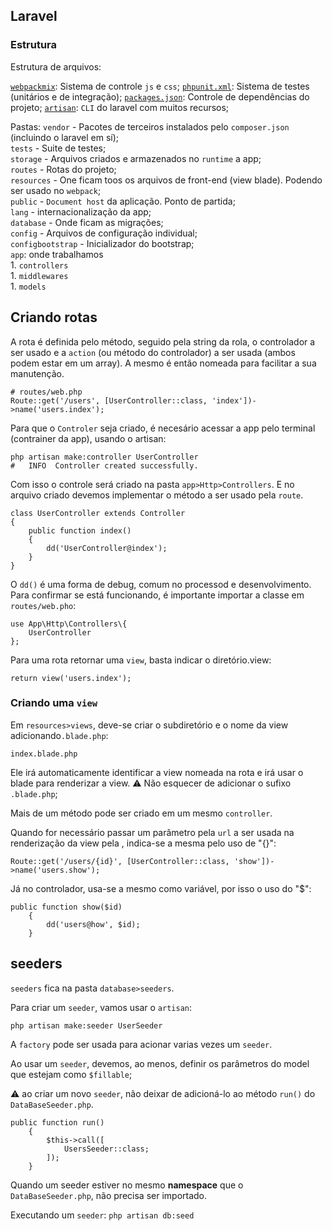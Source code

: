 ## Laravel

### Estrutura

Estrutura de arquivos:

[`webpackmix`][webpackmix]: Sistema de controle `js` e `css`;
[`phpunit.xml`][phpunit.xml]: Sistema de testes (unitários e de integração);
[`packages.json`][packages.json]: Controle de dependências do projeto;
[`artisan`][artisan]: `CLI` do laravel com muitos recursos;

Pastas:
`vendor` - Pacotes de terceiros instalados pelo `composer.json` (incluindo o laravel em sí);  
`tests` - Suite de testes;  
`storage` - Arquivos criados e armazenados no `runtime` a app;  
`routes` - Rotas do projeto;  
`resources` - One ficam toos os arquivos de front-end (view blade). Podendo ser usado no `webpack`;  
`public` - `Document host` da aplicação. Ponto de partida;  
`lang` - internacionalização da app;  
`database` - Onde ficam as migrações;  
`config` - Arquivos de configuração individual;  
`configbootstrap` - Inicializador do bootstrap;  
`app`: onde trabalhamos  
    1. `controllers`  
    1. `middlewares`  
    1. `models`  
  
[webpackmix]:https://laravel.com/docs/9.x/mix  
[phpunit.xml]:https://phpunit.de/  
[packages.json]:https://laracasts.com/discuss/channels/laravel/understanding-packagejson  
[artisan]:https://laravel.com/docs/9.x/artisan  

## Criando rotas

A rota é definida pelo método, seguido pela string da rola, o controlador a ser usado e a `action` (ou método do controlador) a ser usada (ambos podem estar em um array). A mesmo é então nomeada para facilitar a sua manutenção.  

```
# routes/web.php
Route::get('/users', [UserController::class, 'index'])->name('users.index');
```

Para que o `Controler` seja criado, é necesário acessar a app pelo terminal (contrainer da app), usando o artisan:  
```
php artisan make:controller UserController
#   INFO  Controller created successfully. 
```

Com isso o controle será criado na pasta `app>Http>Controllers`. E no arquivo criado devemos implementar o método a ser usado pela `route`.

```shell
class UserController extends Controller
{
    public function index()
    {
        dd('UserController@index');
    }
}
```

O `dd()` é uma forma de debug, comum no processod e desenvolvimento. Para confirmar se está funcionando, é importante importar a classe em `routes/web.pho`:

```shell
use App\Http\Controllers\{
    UserController
};
```


Para uma rota retornar uma `view`, basta indicar o diretório.view:

`return view('users.index');`

### Criando uma `view`

Em `resources>views`, deve-se criar o subdiretório e o nome da view adicionando`.blade.php`:

`index.blade.php`

Ele irá automaticamente identificar a view nomeada na rota e irá usar o blade para renderizar a view. 
:warning: Não esquecer de adicionar o sufixo `.blade.php`;  

Mais de um método pode ser criado em um mesmo `controller`.

Quando for necessário passar um parâmetro pela `url` a ser usada na renderização da view pela , indica-se a mesma pelo uso de "{}":

`Route::get('/users/{id}', [UserController::class, 'show'])->name('users.show');`

Já no controlador, usa-se a mesmo como variável, por isso o uso do "$":

```shell
public function show($id)
    {
        dd('users@how', $id);
    }
```


## seeders

`seeders` fica na pasta `database>seeders`. 

Para criar um `seeder`, vamos usar o `artisan`:

`php artisan make:seeder UserSeeder`

A `factory` pode ser usada para acionar varias vezes um `seeder`.

Ao usar um `seeder`, devemos, ao menos, definir os parâmetros do model que estejam como `$fillable`;

:warning: ao criar um novo `seeder`, não deixar de adicioná-lo ao método `run()` do `DataBaseSeeder.php`.

```shell
public function run()
    {
        $this->call([
            UsersSeeder::class;
        ]);
    }
```

Quando um seeder estiver no mesmo **namespace** que o `DataBaseSeeder.php`, não precisa ser importado.

Executando um `seeder`: `php artisan db:seed`
